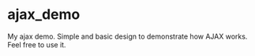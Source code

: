 # ajax_demo
My ajax demo. Simple and basic design to demonstrate how AJAX works. Feel free to use it.
